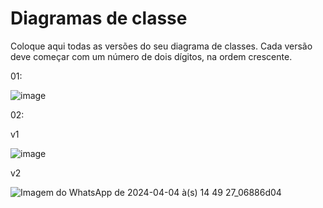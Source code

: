 # Diagramas de classe
Coloque aqui todas as versões do seu diagrama de classes. Cada versão deve começar com um número de dois dígitos, na ordem crescente.

01:

![image](https://github.com/DisciplinasProgramacao/poo-tp-2024-1-programacao-orientada-a-gambiarra/assets/51711866/eed07409-c256-4d6d-b500-9d9927e6ee52)


02:

v1

![image](https://github.com/DisciplinasProgramacao/poo-tp-2024-1-programacao-orientada-a-gambiarra/assets/51711866/ff06dd0f-31a8-4f24-b1c2-b5e0bc2ef774)


v2

![Imagem do WhatsApp de 2024-04-04 à(s) 14 49 27_06886d04](https://github.com/DisciplinasProgramacao/poo-tp-2024-1-programacao-orientada-a-gambiarra/assets/51711866/d8d01978-32ee-4f56-b0cd-4da079f954fc)

